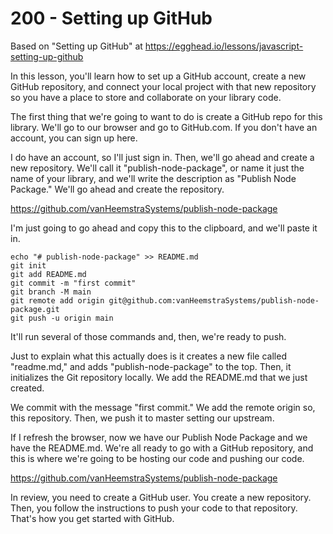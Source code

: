 # 200 - Setting up GitHub

Based on "Setting up GitHub" at https://egghead.io/lessons/javascript-setting-up-github

In this lesson, you'll learn how to set up a GitHub account, create a new GitHub repository, and connect your local project with that new repository so you have a place to store and collaborate on your library code.

The first thing that we're going to want to do is create a GitHub repo for this library. We'll go to our browser and go to GitHub.com. If you don't have an account, you can sign up here.

I do have an account, so I'll just sign in. Then, we'll go ahead and create a new repository. We'll call it "publish-node-package", or name it just the name of your library, and we'll write the description as "Publish Node Package." We'll go ahead and create the repository.

https://github.com/vanHeemstraSystems/publish-node-package

I'm just going to go ahead and copy this to the clipboard, and we'll paste it in. 

```
echo "# publish-node-package" >> README.md
git init
git add README.md
git commit -m "first commit"
git branch -M main
git remote add origin git@github.com:vanHeemstraSystems/publish-node-package.git
git push -u origin main
```

It'll run several of those commands and, then, we're ready to push.

Just to explain what this actually does is it creates a new file called "readme.md," and adds "publish-node-package" to the top. Then, it initializes the Git repository locally. We add the README.md that we just created.

We commit with the message "first commit." We add the remote origin so, this repository. Then, we push it to master setting our upstream.

If I refresh the browser, now we have our Publish Node Package and we have the README.md. We're all ready to go with a GitHub repository, and this is where we're going to be hosting our code and pushing our code.

https://github.com/vanHeemstraSystems/publish-node-package

In review, you need to create a GitHub user. You create a new repository. Then, you follow the instructions to push your code to that repository. That's how you get started with GitHub.
